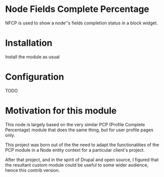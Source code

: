Node Fields Complete Percentage
=================================

NFCP is used to show a node''s fields completion status in
a block widget.

Installation
============
Install the module as usual

Configuration
==============
TODO

Motivation for this module
==========================

This node is largely based on the very similar PCP (Profile Complete
Percentage) module that does the same thing, but for user profile
pages only.

This project was born out of the the need to adapt the functionalities
of the PCP module in a Node entity context for a particular client's
project.

After that project, and in the spirit of Drupal and open source,
I figured that the resultant custom module could be useful to some
wider audience, hence this contrib version.
